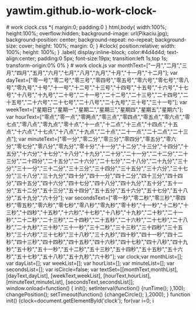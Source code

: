 # yawtim.github.io-work-clock-
<!DOCTYPE html>
<html lang="en">
<head>
<meta charset="UTF-8">
<meta name="viewport" content="width=device-width, initial-scale=1.0">
<meta http-equiv="X-UA-Compatible" content="ie=edge">
<title>罗盘时钟</title>
 
<link rel="stylesheet" href="work clock.css" >
 
</head>
<body>

<div id="clock"></div>
 
<script src="work clock.js"></script>
 
</body>
</html>
# work clock.css
*{
    margin:0;
    padding:0
   }
   html,body{
    width:100%;
    height:100%;
    overflow:hidden;
    background-image: url(Pikaciu.jpg);
    background-position: center;
    background-repeat: no-repeat;
    background-size: cover;
    height: 100%;
    margin: 0;
   }
   #clock{
    position:relative;
    width: 100%;
    height: 100%;
   }
   .label{
    display:inline-block;
    color:#4d4d4d;
    text-align:center;
    padding:0 5px;
    font-size:19px;
    transition:left 1s,top 1s;
    transform-origin:0% 0%
   }
# work clock.js
var monthText=["一月","二月","三月","四月","五月","六月","七月","八月","九月","十月","十一月","十二月"];
var dayText=["零一号","零二号","零三号","零四号","零五号","零六号","零七号","零八号","零九号","十号","十一号","十二号","十三号","十四号","十五号","十六号","十七号","十八号","十九号","二十号","二十一号","二十二号","二十三号","二十四号","二十五号","二十六号","二十七号","二十八号","二十九号","三十号","三十一号"];
var weekText=["星期日","星期一","星期二","星期三","星期四","星期五","星期六"];
var hourText=["零点","零一点","零两点","零三点","零四点","零五点","零六点","零七点","零八点","零九点","零十点","十一点","十二点","十三点","十四点","十五点","十六点","十七点","十八点","十九点","二十点","二十一点","二十二点","二十三点"];
var minuteText=["零一分","零二分","零三分","零四分","零五分","零六分","零七分","零八分","零九分","零十分","十一分","十二分","十三分","十四分","十五分","十六分","十七分","十八分","十九分","二十分","二十一分","二十二分","二十三分","二十四分","二十五分","二十六分","二十七分","二十八分","二十九分","三十分","三十一分","三十二分","三十三分","三十四分","三十五分","三十六分","三十七分","三十八分","三十九分","四十分","四十一分","四十二分","四十三分","四十四分","四十五分","四十六分","四十七分","四十八分","四十九分","五十分","五十一分","五十二分","五十三分","五十四分","五十五分","五十六分","五十七分","五十八分","五十九分","六十分"];
var secondsText=["零一秒","零二秒","零三秒","零四秒","零五秒","零六秒","零七秒","零八秒","零九秒","零十秒","十一秒","十二秒","十三秒","十四秒","十五秒","十六秒","十七秒","十八秒","十九秒","二十秒","二十一秒","二十二秒","二十三秒","二十四秒","二十五秒","二十六秒","二十七秒","二十八秒","二十九秒","三十秒","三十一秒","三十二秒","三十三秒","三十四秒","三十五秒","三十六秒","三十七秒","三十八秒","三十九秒","四十秒","四十一秒","四十二秒","四十三秒","四十四秒","四十五秒","四十六秒","四十七秒","四十八秒","四十九秒","五十秒","五十一秒","五十二秒","五十三秒","五十四秒","五十五秒","五十六秒","五十七秒","五十八秒","五十九秒","六十秒"];
var clock;var monthList=[];
var dayList=[];
var weekList=[];
var hourList=[];
var minuteList=[];
var secondsList=[];
var isCircle=false;
var textSet=[[monthText,monthList],
[dayText,dayList],
[weekText,weekList],
[hourText,hourList],
[minuteText,minuteList],
[secondsText,secondsList]];
window.onload=function()
{
 init();
 setInterval(function()
 {runTime();
 },100);
 changePosition();
 setTimeout(function()
 {changeCircle();
 },2000);
}
function init()
{clock=document.getElementById('clock');
for(var i=0;
 i<textSet.length;i++)
 {for(var j=0;j<textSet[i][0].length;j++)
 {var temp=createLabel(textSet[i][0][j]);
 clock.appendChild(temp);textSet[i][1].push(temp);
 }
 }
}
function createLabel(text)
{
 var div=document.createElement('div');
div.classList.add('label');
div.innerText=text;return div;
}
function runTime()
{
 var now=new Date();
 var month=now.getMonth();
 var day=now.getDate();
 var week=now.getDay();
 var hour=now.getHours();
 var minute=now.getMinutes();
 var seconds=now.getSeconds();
 initStyle();
 var nowValue=[month,day-1,week,hour,minute,seconds];
 for(var i=0;
 i<nowValue.length;
 i++)
 {var num=nowValue[i];
 textSet[i][1][num].style.color='red';
 }
if(isCircle)
{var widthMid=document.body.clientWidth/2;
 var heightMid=document.body.clientHeight/2;
 for(var i=0;
 i<textSet.length;
 i++){for(var j=0;
 j<textSet[i][0].length;
 j++){var r=(i+1)*35+50*i;
 var deg=360/textSet[i][1].length*(j-nowValue[i]);
 var x=r*Math.sin(deg*Math.PI/180)+widthMid;
 var y=heightMid-r*Math.cos(deg*Math.PI/180);
 var temp=textSet[i][1][j];
 temp.style.transform='rotate('+(-90+deg)+'deg)';
 temp.style.left=x+'px';
 temp.style.top=y+'px';
 }
 }
 }
}
function initStyle()
{var label=document.getElementsByClassName('label');
for(var i=0;
 i<label.length;i++)
 {label[i].style.color='#000000';
}
}
function changePosition()
{
 for(let i=0;i<textSet.length;
 i++)
 {
 for(let j=0;
 j<textSet[i][1].length;
 j++){
 let tempX=textSet[i][1][j].offsetLeft+"px";
 let tempY=textSet[i][1][j].offsetTop+"px";
 setTimeout(function(){
 textSet[i][1][j].style.position="absolute";
 textSet[i][1][j].style.left=tempX;textSet[i][1][j].style.top=tempY;
 },50);
 }
 }
 }
function changeCircle()
{
 isCircle=true;
 clock.style.transform="rotate(90deg)";
}
